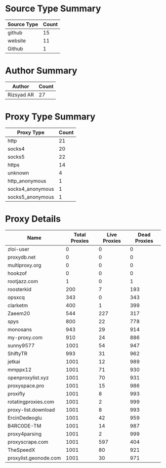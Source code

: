# Source Type Summary

| Source Type | Count |
|-------------|-------|
| github | 15 |
| website | 11 |
| Github | 1 |


# Author Summary

| Author | Count |
|--------|-------|
| Rizsyad AR | 27 |


# Proxy Type Summary

| Proxy Type | Count |
|------------|-------|
| http | 21 |
| socks4 | 20 |
| socks5 | 22 |
| https | 14 |
| unknown | 4 |
| http_anonymous | 1 |
| socks4_anonymous | 1 |
| socks5_anonymous | 1 |


# Proxy Details

| Name | Total Proxies | Live Proxies | Dead Proxies |
|------|---------------|--------------|---------------|
| zloi-user | 0 | 0 | 0 |
| proxydb.net | 0 | 0 | 0 |
| multiproxy.org | 0 | 0 | 0 |
| hookzof | 0 | 0 | 0 |
| rootjazz.com | 1 | 0 | 1 |
| roosterkid | 200 | 7 | 193 |
| opsxcq | 343 | 0 | 343 |
| clarketm | 400 | 1 | 399 |
| Zaeem20 | 544 | 227 | 317 |
| spys | 800 | 22 | 778 |
| monosans | 943 | 29 | 914 |
| my-proxy.com | 910 | 24 | 886 |
| sunny9577 | 1001 | 54 | 947 |
| ShiftyTR | 993 | 31 | 962 |
| jetkai | 1001 | 12 | 989 |
| mmppx12 | 1001 | 71 | 930 |
| openproxylist.xyz | 1001 | 70 | 931 |
| proxyspace.pro | 1001 | 15 | 986 |
| proxifly | 1001 | 8 | 993 |
| rotatingproxies.com | 1001 | 2 | 999 |
| proxy-list.download | 1001 | 8 | 993 |
| ErcinDedeoglu | 1001 | 42 | 959 |
| B4RC0DE-TM | 1001 | 14 | 987 |
| proxy4parsing | 1001 | 2 | 999 |
| proxyscrape.com | 1001 | 597 | 404 |
| TheSpeedX | 1001 | 80 | 921 |
| proxylist.geonode.com | 1001 | 30 | 971 |
